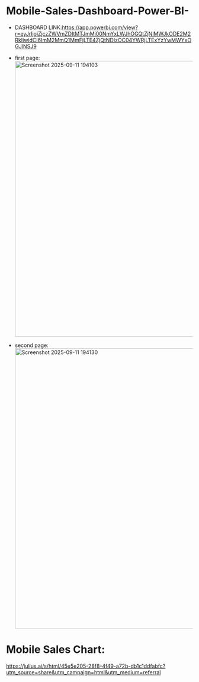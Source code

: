 # Mobile-Sales-Dashboard-Power-BI-

* DASHBOARD LINK:https://app.powerbi.com/view?r=eyJrIjoiZjczZWVmZDItMTJmMi00NmYxLWJhOGQtZjNlMWJkODE2M2RkIiwidCI6ImM2MmQ1MmFjLTE4ZjQtNDIzOC04YWRjLTExYzYwMWYxOGJlNSJ9

* first page: <img width="1320" height="743" alt="Screenshot 2025-09-11 194103" src="https://github.com/user-attachments/assets/f00a6408-0c93-433e-9a1d-54cf84ee72f9" />

* second page:<img width="1316" height="755" alt="Screenshot 2025-09-11 194130" src="https://github.com/user-attachments/assets/846a27fb-a59f-4834-9218-4bbe1b629cab" />


# Mobile Sales Chart:
https://julius.ai/s/html/45e5e205-28f8-4f49-a72b-db1c1ddfabfc?utm_source=share&utm_campaign=html&utm_medium=referral
